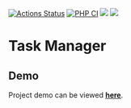 [![Actions Status](https://github.com/Foreachq/php-project-lvl4/workflows/hexlet-check/badge.svg)](https://github.com/Foreachq/php-project-lvl4/actions)
[![PHP CI](https://github.com/ForeachQ/page-analyzer/actions/workflows/php-ci.yml/badge.svg)](https://github.com/ForeachQ/page-analyzer/actions/workflows/php-ci.yml)
<a href="https://codeclimate.com/github/Foreachq/php-project-lvl4/maintainability"><img src="https://api.codeclimate.com/v1/badges/6ddb408357da67cbb956/maintainability" /></a>
<a href="https://codeclimate.com/github/Foreachq/php-project-lvl4/test_coverage"><img src="https://api.codeclimate.com/v1/badges/6ddb408357da67cbb956/test_coverage" /></a>

# Task Manager

## Demo

Project demo can be viewed [<ins>**here**</ins>](http://foreachq-task-manager.herokuapp.com/).
